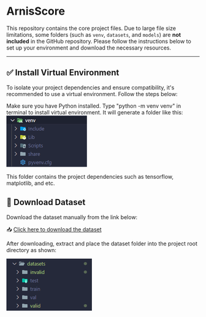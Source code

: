 # ArnisScore

This repository contains the core project files. Due to large file size limitations, some folders (such as `venv`, `datasets`, and `models`) are **not included** in the GitHub repository. Please follow the instructions below to set up your environment and download the necessary resources.

---

## ✅ Install Virtual Environment

To isolate your project dependencies and ensure compatibility, it's recommended to use a virtual environment. Follow the steps below:

Make sure you have Python installed. Type "python -m venv venv" in terminal to install virtual environment. It will generate a folder like this:
![venv folder](images/venv.png)

This folder contains the project dependencies such as tensorflow, matplotlib, and etc.


## 📁 Download Dataset

Download the dataset manually from the link below:

📥 [Click here to download the dataset](https://drive.google.com/drive/folders/1CAuES_XsapAbSjg2op5Imr8i3q1P2rVJ)

After downloading, extract and place the dataset folder into the project root directory as shown:

![dataset folder](images/dataset.png)






